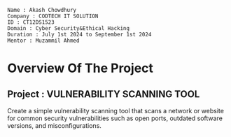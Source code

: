 ```
Name : Akash Chowdhury
Company : CODTECH IT SOLUTION
ID : CT12DS1523
Domain : Cyber Security&Ethical Hacking
Duration : July 1st 2024 to September 1st 2024
Mentor : Muzammil Ahmed
```

# Overview Of The Project 
## Project : VULNERABILITY SCANNING TOOL
Create a simple vulnerability scanning tool that scans a network or website for common security vulnerabilities such as open ports, outdated software versions, and misconfigurations.
